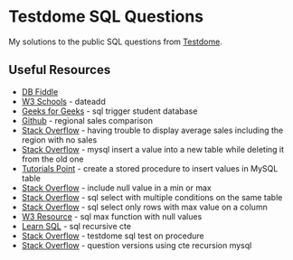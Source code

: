 # Testdome SQL Questions

My solutions to the public SQL questions from [Testdome](https://www.testdome.com/tests/sql-online-test/12).

## Useful Resources

- [DB Fiddle](https://www.db-fiddle.com/)
- [W3 Schools](https://www.w3schools.com/sql/func_sqlserver_dateadd.asp) - dateadd
- [Geeks for Geeks](https://www.geeksforgeeks.org/sql-trigger-student-database/) - sql trigger student database
- [Github](https://github.com/CaraHill/testdome-practice-questions/blob/master/regional_sales_comparison.sql) - regional sales comparison
- [Stack Overflow](https://stackoverflow.com/questions/60140159/having-trouble-to-display-average-sales-including-the-region-with-no-sales) - having trouble to display average sales including the region with no sales
- [Stack Overflow](https://stackoverflow.com/questions/21024670/mysql-insert-a-value-into-a-new-table-while-deleting-it-from-the-old-one) - mysql insert a value into a new table while deleting it from the old one
- [Tutorials Point](https://www.tutorialspoint.com/How-can-I-create-a-stored-procedure-to-insert-values-in-a-MySQL-table) - create a stored procedure to insert values in MySQL table
- [Stack Overflow](https://stackoverflow.com/questions/21286215/how-can-i-include-null-values-in-a-min-or-max) - include null value in a min or max
- [Stack Overflow](https://stackoverflow.com/questions/26537714/sql-select-with-multiple-conditions-on-the-same-table) - sql select with multiple conditions on the same table
- [Stack Overflow](https://stackoverflow.com/questions/7745609/sql-select-only-rows-with-max-value-on-a-column) - sql select only rows with max value on a column
- [W3 Resource](https://www.w3resource.com/sql/aggregate-functions/sql_max_function_with_null_values.php) - sql max function with null values
- [Learn SQL](https://learnsql.com/blog/sql-recursive-cte/) - sql recursive cte
- [Stack Overflow](https://stackoverflow.com/questions/68491239/testdome-sql-test-on-procedure) - testdome sql test on procedure
- [Stack Overflow](https://stackoverflow.com/questions/71279356/question-versions-using-cte-recursion-mysql) - question versions using cte recursion mysql
